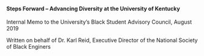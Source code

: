 <h4>Steps Forward – Advancing Diversity at the University of Kentucky</h4>
<p>Internal Memo to the University’s Black Student Advisory Council, August 2019<p>
<p>Written on behalf of Dr. Karl Reid, Executive Director of the National Society of Black Enginers</p>
